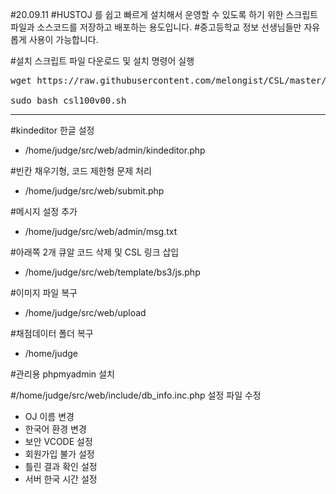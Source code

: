 #20.09.11
#HUSTOJ 를 쉽고 빠르게 설치해서 운영할 수 있도록 하기 위한 스크립트 파일과 소스코드를 저장하고 배포하는 용도입니다.
#중고등학교 정보 선생님들만 자유롭게 사용이 가능합니다.

#설치 스크립트 파일 다운로드 및 설치 명령어 실행

<pre>
wget https://raw.githubusercontent.com/melongist/CSL/master/HUSTOJ/csl100v00.sh

sudo bash csl100v00.sh
</pre>

------
#kindeditor 한글 설정
- /home/judge/src/web/admin/kindeditor.php

#빈칸 채우기형, 코드 제한형 문제 처리
- /home/judge/src/web/submit.php

#메시지 설정 추가
- /home/judge/src/web/admin/msg.txt

#아래쪽 2개 큐알 코드 삭제 및 CSL 링크 삽입
- /home/judge/src/web/template/bs3/js.php

#이미지 파일 복구
- /home/judge/src/web/upload

#채점데이터 폴더 복구
- /home/judge

#관리용 phpmyadmin 설치

#/home/judge/src/web/include/db_info.inc.php 설정 파일 수정
  - OJ 이름 변경
  - 한국어 환경 변경
  - 보안 VCODE 설정
  - 회원가입 불가 설정
  - 틀린 결과 확인 설정
  - 서버 한국 시간 설정
